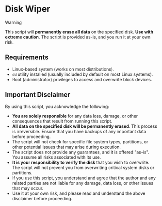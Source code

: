# Disk Wiper

>[!WARNING] 
This script will **permanently erase all data** on the specified disk. **Use with extreme caution**. The script is provided as-is, and you run it at your own risk.

## Requirements

- Linux-based system (works on most distributions).
- `dd` utility installed (usually included by default on most Linux systems).
- Root (administrator) privileges to access and overwrite block devices.

## Important Disclaimer

By using this script, you acknowledge the following:

- **You are solely responsible** for any data loss, damage, or other consequences that result from running this script.
- **All data on the specified disk will be permanently erased**. This process is irreversible. Ensure that you have backups of any important data before proceeding.
- The script will not check for specific file system types, partitions, or other potential issues that may arise during execution.
- The script does not provide any guarantees, and it is offered "as-is". You assume all risks associated with its use.
- **It is your responsibility to verify the disk** that you wish to overwrite. The script will not prevent you from overwriting critical system disks or partitions.
- If you use this script, you understand and agree that the author and any related parties are not liable for any damage, data loss, or other issues that may occur.
- Use it at your own risk, and please read and understand the above disclaimer before proceeding.
